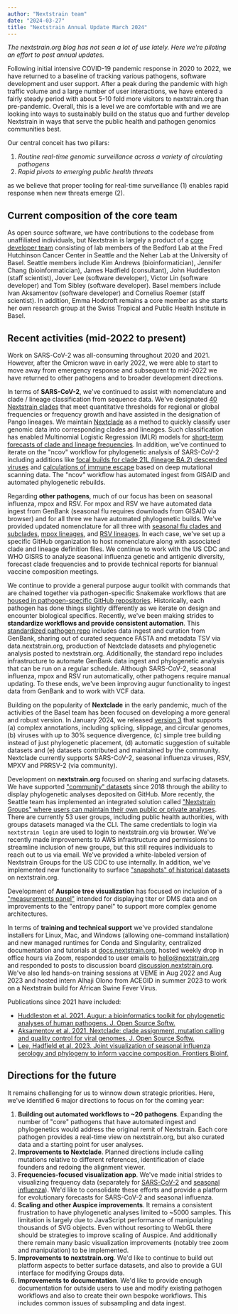 ```yaml
---
author: "Nextstrain team"
date: "2024-03-27"
title: "Nextstrain Annual Update March 2024"
---
```


_The nextstrain.org blog has not seen a lot of use lately. Here we're piloting an effort to post annual updates._

Following initial intensive COVID-19 pandemic response in 2020 to 2022, we have returned to a baseline of tracking various pathogens, software development and user support. After a peak during the pandemic with high traffic volume and a large number of user interactions, we have entered a fairly steady period with about 5-10 fold more visitors to nextstrain.org than pre-pandemic. Overall, this is a level we are comfortable with and we are looking into ways to sustainably build on the status quo and further develop Nextstrain in ways that serve the public health and pathogen genomics communities best.

Our central conceit has two pillars:
1. _Routine real-time genomic surveillance across a variety of circulating pathogens_
2. _Rapid pivots to emerging public health threats_

as we believe that proper tooling for real-time surveillance (1) enables rapid response when new threats emerge (2).

## Current composition of the core team

As open source software, we have contributions to the codebase from unaffiliated individuals, but Nextstrain is largely a product of a [core developer team](https://nextstrain.org/team/) consisting of lab members of the Bedford Lab at the Fred Hutchinson Cancer Center in Seattle and the Neher Lab at the University of Basel. Seattle members include Kim Andrews (bioinformatician), Jennifer Chang (bioinformatician), James Hadfield (consultant), John Huddleston (staff scientist), Jover Lee (software developer), Victor Lin (software developer) and Tom Sibley (software developer). Basel members include Ivan Aksamentov (software developer) and Cornelius Roemer (staff scientist). In addition, Emma Hodcroft remains a core member as she starts her own research group at the Swiss Tropical and Public Health Institute in Basel.

## Recent activities (mid-2022 to present)

Work on SARS-CoV-2 was all-consuming throughout 2020 and 2021. However, after the Omicron wave in early 2022, we were able to start to move away from emergency response and subsequent to mid-2022 we have returned to other pathogens and to broader development directions.

In terms of **SARS-CoV-2**, we've continued to assist with nomenclature and clade / lineage classification from sequence data. We've designated [40 Nextstrain clades](https://github.com/nextstrain/ncov-clades-schema) that meet quantitative thresholds for regional or global frequencies or frequency growth and have assisted in the designation of Pango lineages. We maintain [Nextclade](https://clades.nextstrain.org/) as a method to quickly classify user genomic data into corresponding clades and lineages. Such classification has enabled Multinomial Logistic Regression (MLR) models for [short-term forecasts of clade and lineage frequencies](https://nextstrain.org/sars-cov-2/forecasts/). In addition, we've continued to iterate on the "ncov" workflow for phylogenetic analysis of SARS-CoV-2 including additions like [focal builds for clade 21L (lineage BA.2) descended viruses](https://nextstrain.org/ncov/gisaid/21L/global/all-time) and [calculations of immune escape](https://nextstrain.org/ncov/gisaid/21L/global/all-time?c=immune_escape) based on deep mutational scanning data. The "ncov" workflow has automated ingest from GISAID and automated phylogenetic rebuilds.

Regarding **other pathogens**, much of our focus has been on seasonal influenza, mpox and RSV. For mpox and RSV we have automated data ingest from GenBank (seasonal flu requires downloads from GISAID via browser) and for all three we have automated phylogenetic builds. We've provided updated nomenclature for all three with [seasonal flu clades and subclades](https://github.com/influenza-clade-nomenclature), [mpox lineages](https://github.com/mpxv-lineages), and [RSV lineages](https://github.com/rsv-lineages). In each case, we've set up a specific GitHub organization to host nomenclature along with associated clade and lineage definition files. We continue to work with the US CDC and WHO GISRS to analyze seasonal influenza genetic and antigenic diversity, forecast clade frequencies and to provide technical reports for biannual vaccine composition meetings.

We continue to provide a general purpose augur toolkit with commands that are chained together via pathogen-specific Snakemake workflows that are [housed in pathogen-specific GitHub repositories](https://docs.nextstrain.org/en/latest/learn/parts.html). Historically, each pathogen has done things slightly differently as we iterate on design and encounter biological specifics. Recently, we've been making strides to **standardize workflows and provide consistent automation**. This [standardized pathogen repo](https://github.com/nextstrain/pathogen-repo-guide) includes data ingest and curation from GenBank, sharing out of curated sequence FASTA and metadata TSV via data.nextstrain.org, production of Nextclade datasets and phylogenetic analysis posted to nextstrain.org. Additionally, the standard repo includes infrastructure to automate GenBank data ingest and phylogenetic analysis that can be run on a regular schedule. Although SARS-CoV-2, seasonal influenza, mpox and RSV run automatically, other pathogens require manual updating. To these ends, we've been improving augur functionality to ingest data from GenBank and to work with VCF data.

Building on the popularity of **Nextclade** in the early pandemic, much of the activities of the Basel team has been focused on developing a more general and robust version. In January 2024, we released [version 3](https://github.com/nextstrain/nextclade/releases/tag/3.0.0) that supports (a) complex annotations, including splicing, slippage, and circular genomes, (b) viruses with up to 30% sequence divergence, (c) simple tree building instead of just phylogenetic placement, (d) automatic suggestion of suitable datasets and (e) datasets contributed and maintained by the community. Nextclade currently supports SARS-CoV-2, seasonal influenza viruses, RSV, MPXV and PRRSV-2 (via community).

Development on **nextstrain.org** focused on sharing and surfacing datasets. We have supported ["community" datasets](https://docs.nextstrain.org/en/latest/guides/share/community-builds.html) since 2018 through the ability to display phylogenetic analyses deposited on GitHub. More recently, the Seattle team has implemented an integrated solution called ["Nextstrain Groups" where users can maintain their own public or private analyses](https://docs.nextstrain.org/en/latest/learn/groups/index.html). There are currently 53 user groups, including public health authorities, with groups datasets managed via the CLI. The same credentials to login via `nextstrain login` are used to login to nextstrain.org via browser. We've recently made improvements to AWS infrastructure and permissions to streamline inclusion of new groups, but this still requires individuals to reach out to us via email. We've provided a white-labeled version of Nextstrain Groups for the US CDC to use internally. In addition, we've implemented new functionality to surface ["snapshots" of historical datasets](https://docs.nextstrain.org/en/latest/guides/snapshots.html) on nextstrain.org.

Development of **Auspice tree visualization** has focused on inclusion of a ["measurements panel"](https://www.frontiersin.org/articles/10.3389/fbinf.2023.1069487/full) intended for displaying titer or DMS data and on improvements to the "entropy panel" to support more complex genome architectures.

In terms of **training and technical support** we've provided standalone installers for Linux, Mac, and Windows (allowing one-command installation) and new managed runtimes for Conda and Singularity, centralized documentation and tutorials at [docs.nextstrain.org](https://docs.nextstrain.org), hosted weekly drop in office hours via Zoom, responded to user emails to hello@nextstrain.org and responded to posts to discussion board [discussion.nextstrain.org](https://discussion.nextstrain.org). We've also led hands-on training sessions at VEME in Aug 2022 and Aug 2023 and hosted intern Alhaji Olono from ACEGID in summer 2023 to work on a Nextstrain build for African Swine Fever Virus.

Publications since 2021 have included:
- [Huddleston et al. 2021. Augur: a bioinformatics toolkit for phylogenetic analyses of human pathogens. J. Open Source Softw.](https://doi.org/10.21105/joss.02906)
- [Aksamentov et al. 2021. Nextclade: clade assignment, mutation calling and quality control for viral genomes. J. Open Source Softw.](https://doi.org/10.21105/joss.03773)
- [Lee, Hadfield et al. 2023. Joint visualization of seasonal influenza serology and phylogeny to inform vaccine composition. Frontiers Bioinf.](https://www.frontiersin.org/articles/10.3389/fbinf.2023.1069487)

## Directions for the future

It remains challenging for us to winnow down strategic priorities. Here, we've identified 6 major directions to focus on for the coming year:

1. **Building out automated workflows to ~20 pathogens**. Expanding the number of "core" pathogens that have automated ingest and phylogenetics would address the original remit of Nextstrain. Each core pathogen provides a real-time view on nextstrain.org, but also curated data and a starting point for user analyses.
2. **Improvements to Nextclade**. Planned directions include calling mutations relative to different references, identification of clade founders and redoing the alignment viewer.
3. **Frequencies-focused visualization app**. We've made initial strides to visualizing frequency data (separately for [SARS-CoV-2](https://nextstrain.org/sars-cov-2/forecasts/) and [seasonal influenza](https://flu-frequencies.vercel.app/)). We'd like to consolidate these efforts and provide a platform for evolutionary forecasts for SARS-CoV-2 and seasonal influenza.
4. **Scaling and other Auspice improvements**. It remains a consistent frustration to have phylogenetic analyses limited to ~5000 samples. This limitation is largely due to JavaScript performance of manipulating thousands of SVG objects. Even without resorting to WebGL there should be strategies to improve scaling of Auspice. And additionally there remain many basic visualization improvements (notably tree zoom and manipulation) to be implemented.
5. **Improvements to nextstrain.org**. We'd like to continue to build out platform aspects to better surface datasets, and also to provide a GUI interface for modifying Groups data.
6. **Improvements to documentation**. We'd like to provide enough documentation for outside users to use and modify existing pathogen workflows and also to create their own bespoke workflows. This includes common issues of subsampling and data ingest.
